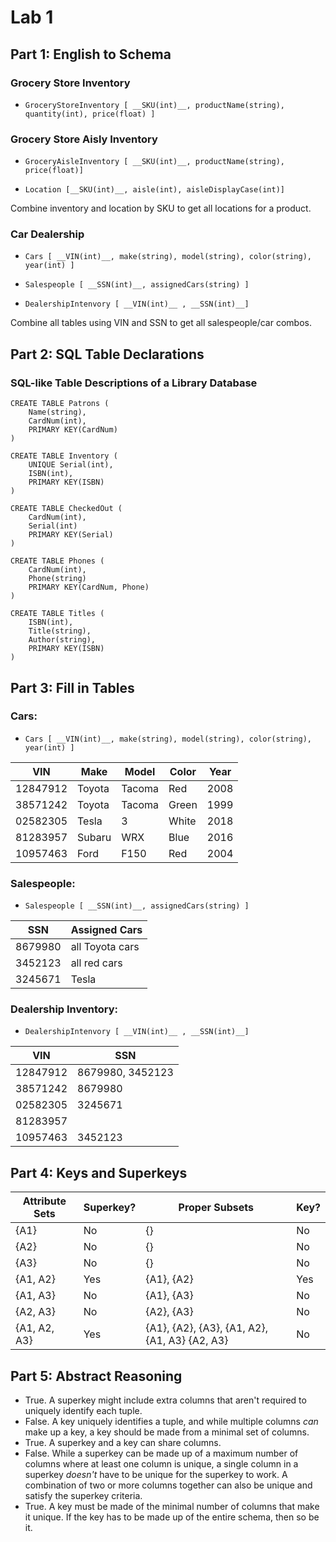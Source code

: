 # Lab 1

## Part 1: English to Schema

### Grocery Store Inventory 

- `GroceryStoreInventory [ __SKU(int)__, productName(string), quantity(int), price(float) ]`

### Grocery Store Aisly Inventory

- `GroceryAisleInventory [ __SKU(int)__, productName(string), price(float)]`

- `Location [__SKU(int)__, aisle(int), aisleDisplayCase(int)]`

Combine inventory and location by SKU to get all locations for a product.

### Car Dealership

- `Cars [ __VIN(int)__, make(string), model(string), color(string), year(int) ]` 

- `Salespeople [ __SSN(int)__, assignedCars(string) ]`

- `DealershipIntenvory [ __VIN(int)__ , __SSN(int)__]`

Combine all tables using VIN and SSN to get all salespeople/car combos.

## Part 2: SQL Table Declarations

### SQL-like Table Descriptions of a Library Database

```
CREATE TABLE Patrons (
    Name(string),
    CardNum(int),
    PRIMARY KEY(CardNum)
)

CREATE TABLE Inventory (
    UNIQUE Serial(int),
    ISBN(int),
    PRIMARY KEY(ISBN)
)

CREATE TABLE CheckedOut (
    CardNum(int),
    Serial(int)
    PRIMARY KEY(Serial)
)

CREATE TABLE Phones (
    CardNum(int),
    Phone(string)
    PRIMARY KEY(CardNum, Phone)
)

CREATE TABLE Titles (
    ISBN(int),
    Title(string),
    Author(string),
    PRIMARY KEY(ISBN)
)
```

## Part 3: Fill in Tables

### Cars:

- `Cars [ __VIN(int)__, make(string), model(string), color(string), year(int) ]`

|    VIN   |  Make  |  Model | Color | Year |
| -------- | ------ | ------ | ----- | ---- |
| 12847912 | Toyota | Tacoma | Red   | 2008 |
| 38571242 | Toyota | Tacoma | Green | 1999 |
| 02582305 | Tesla  | 3      | White | 2018 |
| 81283957 | Subaru | WRX    | Blue  | 2016 |
| 10957463 | Ford   | F150   | Red   | 2004 |

### Salespeople:

- `Salespeople [ __SSN(int)__, assignedCars(string) ]`

|   SSN   |  Assigned Cars  |
| ------- | --------------- |
| 8679980 | all Toyota cars |
| 3452123 | all red cars    |
| 3245671 | Tesla           |

### Dealership Inventory:

- `DealershipIntenvory [ __VIN(int)__ , __SSN(int)__]`

|    VIN   |   SSN   |
| -------- | ------- |
| 12847912 | 8679980, 3452123 |
| 38571242 | 8679980 |
| 02582305 | 3245671 |
| 81283957 |         |
| 10957463 | 3452123 |


## Part 4: Keys and Superkeys

| Attribute Sets | Superkey? |   Proper Subsets | Key?  |
| -------------- | --------- | ---------------- | ----- |
| {A1}           | No        | {}               | No    |
| {A2}           | No        | {}               | No    |
| {A3}           | No        | {}               | No    |
| {A1, A2}       | Yes       | {A1}, {A2}       | Yes   |
| {A1, A3}       | No        | {A1}, {A3}       | No    |
| {A2, A3}       | No        | {A2}, {A3}       | No    |
| {A1, A2, A3}   | Yes       | {A1}, {A2}, {A3}, {A1, A2}, {A1, A3} {A2, A3} | No    |


## Part 5: Abstract Reasoning

- True. A superkey might include extra columns that aren't required to uniquely identify each tuple. 
- False. A key uniquely identifies a tuple, and while multiple columns *can* make up a key, a key should be made from a minimal set of columns.
- True. A superkey and a key can share columns. 
- False. While a superkey can be made up of a maximum number of columns where at least one column is unique, a single column in a superkey *doesn't* have to be unique for the superkey to work. A combination of two or more columns together can also be unique and satisfy the superkey criteria. 
- True. A key must be made of the minimal number of columns that make it unique. If the key has to be made up of the entire schema, then so be it.
